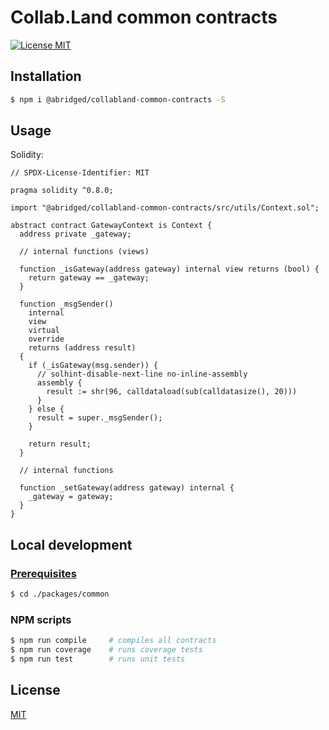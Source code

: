 # Collab.Land common contracts

[![License MIT][license-image]][license-url]

## Installation

```bash
$ npm i @abridged/collabland-common-contracts -S
```

## Usage

Solidity:

```Solidity
// SPDX-License-Identifier: MIT

pragma solidity ^0.8.0;

import "@abridged/collabland-common-contracts/src/utils/Context.sol";

abstract contract GatewayContext is Context {
  address private _gateway;

  // internal functions (views)

  function _isGateway(address gateway) internal view returns (bool) {
    return gateway == _gateway;
  }

  function _msgSender()
    internal
    view
    virtual
    override
    returns (address result)
  {
    if (_isGateway(msg.sender)) {
      // solhint-disable-next-line no-inline-assembly
      assembly {
        result := shr(96, calldataload(sub(calldatasize(), 20)))
      }
    } else {
      result = super._msgSender();
    }

    return result;
  }

  // internal functions

  function _setGateway(address gateway) internal {
    _gateway = gateway;
  }
}

```

## Local development

### [Prerequisites](https://github.com/abridged/collabland-contracts#installation)

```bash
$ cd ./packages/common
```

### NPM scripts

```bash
$ npm run compile     # compiles all contracts
$ npm run coverage    # runs coverage tests
$ npm run test        # runs unit tests
```

## License

[MIT][license-url]

[license-image]: https://img.shields.io/badge/License-MIT-yellow.svg
[license-url]: https://github.com/abridged/collabland-contracts/blob/master/LICENSE
